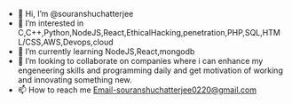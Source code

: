 - 👋 Hi, I’m @souranshuchatterjee
- 👀 I’m interested in C,C++,Python,NodeJS,React,EthicalHacking,penetration,PHP,SQL,HTML/CSS,AWS,Devops,cloud
- 🌱 I’m currently learning NodeJS,React,mongodb
- 💞️ I’m looking to collaborate on companies where i can enhance my engeneering skills and programming daily and get motivation of working and innovating something new.
- 📫 How to reach me Email-souranshuchatterjee0220@gmail.com

<!---
souranshuchatterjee/souranshuchatterjee is a ✨ special ✨ repository because its `README.md` (this file) appears on your GitHub profile.
You can click the Preview link to take a look at your changes.
--->

